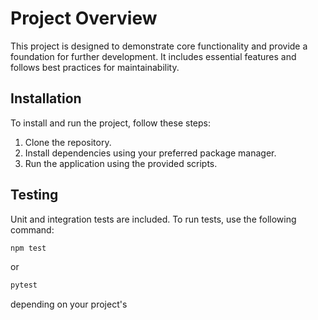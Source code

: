 # Project Overview

This project is designed to demonstrate core functionality and provide a foundation for further development. It includes essential features and follows best practices for maintainability.

## Installation

To install and run the project, follow these steps:

1. Clone the repository.
2. Install dependencies using your preferred package manager.
3. Run the application using the provided scripts.

## Testing

Unit and integration tests are included. To run tests, use the following command:

``` cmd
npm test
```

or

``` cmd
pytest
```

depending on your project's
